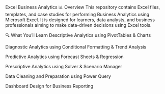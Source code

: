 Excel Business Analytics
📊 Overview
This repository contains Excel files, templates, and case studies for performing Business Analytics using Microsoft Excel. It is designed for learners, data analysts, and business professionals aiming to make data-driven decisions using Excel tools.

🔍 What You’ll Learn
Descriptive Analytics using PivotTables & Charts

Diagnostic Analytics using Conditional Formatting & Trend Analysis

Predictive Analytics using Forecast Sheets & Regression

Prescriptive Analytics using Solver & Scenario Manager

Data Cleaning and Preparation using Power Query

Dashboard Design for Business Reporting
